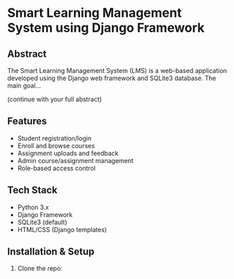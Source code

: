 
# Smart Learning Management System using Django Framework

## Abstract

The Smart Learning Management System (LMS) is a web-based application developed using the Django web framework and SQLite3 database. The main goal...

(continue with your full abstract)

## Features

- Student registration/login
- Enroll and browse courses
- Assignment uploads and feedback
- Admin course/assignment management
- Role-based access control

## Tech Stack

- Python 3.x
- Django Framework
- SQLite3 (default)
- HTML/CSS (Django templates)

## Installation & Setup

1. Clone the repo:
